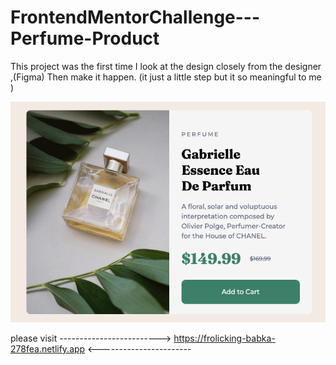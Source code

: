 # FrontendMentorChallenge---Perfume-Product 

This project was the first time I look at the design closely from the designer ,(Figma) Then make it happen. 
(it just a little step but it so meaningful to me )

![](/img/perfume01.png)



please visit -------------------------> https://frolicking-babka-278fea.netlify.app <-----------------------
